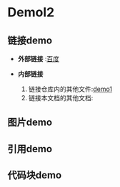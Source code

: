 # Demol2

## 链接demo

- **外部链接**  :[百度](http://www.baidu.com)

  

  

  

- **内部链接**    

  1. 链接仓库内的其他文件:[demo1](C:\Users\SD10590\Desktop\MarkDown\MarkDown\demo1.md)
  2. 链接本文档的其他文档:

  

  

  

## 图片demo  



## 引用demo





## 代码块demo









